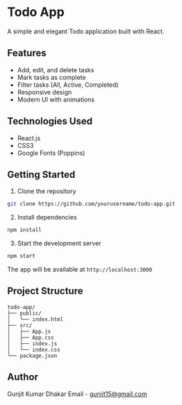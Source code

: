 # Todo App

A simple and elegant Todo application built with React.

## Features

- Add, edit, and delete tasks
- Mark tasks as complete
- Filter tasks (All, Active, Completed)
- Responsive design
- Modern UI with animations

## Technologies Used

- React.js
- CSS3
- Google Fonts (Poppins)

## Getting Started

1. Clone the repository
```bash
git clone https://github.com/yourusername/todo-app.git
```

2. Install dependencies
```bash
npm install
```

3. Start the development server
```bash
npm start
```

The app will be available at `http://localhost:3000`

## Project Structure

```
todo-app/
├── public/
│   └── index.html
├── src/
│   ├── App.js
│   ├── App.css
│   ├── index.js
│   └── index.css
└── package.json
```

## Author

Gunjit Kumar Dhakar
Email - gunjit15@gmail.com

